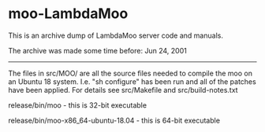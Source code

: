 # moo-LambdaMoo

This is an archive dump of LambdaMoo server code and manuals.

The archive was made some time before: Jun 24, 2001

---

The files in src/MOO/ are all the source files needed to compile the
moo on an Ubuntu 18 system. I.e. "sh configure" has been run and all
of the patches have been applied. For details see src/Makefile and
src/build-notes.txt

release/bin/moo - this is 32-bit executable

release/bin/moo-x86_64-ubuntu-18.04 - this is 64-bit executable
